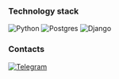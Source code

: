 <h3>Technology stack</h3>

![Python](https://img.shields.io/badge/python-3670A0?style=for-the-badge&logo=python&logoColor=ffdd54)
![Postgres](https://img.shields.io/badge/postgres-%23316192.svg?style=for-the-badge&logo=postgresql&logoColor=white)
![Django](https://img.shields.io/badge/django-%23092E20.svg?style=for-the-badge&logo=django&logoColor=white)

<h3>Contacts</h3>

<a href="https://t.me/dzhekc">![Telegram](https://img.shields.io/badge/Telegram-2CA5E0?style=for-the-badge&logo=telegram&logoColor=white)</a>
